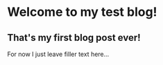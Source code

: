 # Welcome to my test blog!
## That's my first blog post ever!
For now I just leave filler text here...
